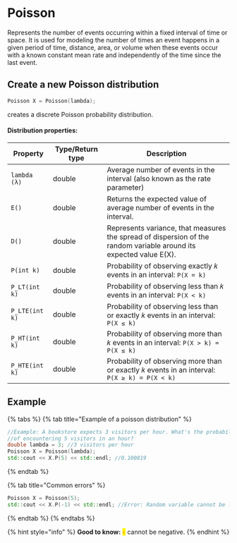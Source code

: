 # Poisson

Represents the number of events occurring within a fixed interval of time or space. It is used for modeling the number of times an event happens in a given period of time, distance, area, or volume when these events occur with a known constant mean rate and independently of the time since the last event.

## Create a new Poisson distribution

```cpp
Poisson X = Poisson(lambda); 
```

creates a discrete Poisson probability distribution.&#x20;

#### Distribution properties:

<table data-full-width="true"><thead><tr><th>Property</th><th>Type/Return type</th><th>Description</th></tr></thead><tbody><tr><td><code>lambda (λ)</code></td><td>double</td><td>Average number of events in the interval (also known as the rate parameter)</td></tr><tr><td><code>E()</code></td><td>double</td><td>Returns the expected value of average number of events in the interval. </td></tr><tr><td><code>D()</code></td><td>double</td><td>Represents variance, that measures the spread of dispersion of the random variable around its expected value E(X).</td></tr><tr><td><code>P(int k)</code></td><td>double</td><td>Probability of observing exactly 𝑘 events in an interval: <code>P(X = k)</code></td></tr><tr><td><code>P_LT(int k)</code></td><td>double</td><td>Probability of observing less than 𝑘 events in an interval: <code>P(X &#x3C; k)</code></td></tr><tr><td><code>P_LTE(int k)</code></td><td>double</td><td>Probability of observing less than or exactly 𝑘 events in an interval: <code>P(X ≤ k)</code></td></tr><tr><td><code>P_HT(int k)</code></td><td>double</td><td>Probability of observing more than 𝑘 events in an interval: <code>P(X > k) = P(X ≤ k)</code></td></tr><tr><td><code>P_HTE(int k)</code></td><td>double</td><td>Probability of observing more than or exactly 𝑘 events in an interval: <code>P(X ≥ k) = P(X &#x3C; k)</code></td></tr></tbody></table>

## Example

{% tabs %}
{% tab title="Example of a poisson distribution" %}
```cpp
//Example: A bookstore expects 3 visitors per hour. What's the probability 
//of encountering 5 visitors in an hour?
double lambda = 3; //3 visitors per hour
Poisson X = Poisson(lambda);
std::cout << X.P(5) << std::endl; //0.100819
```
{% endtab %}

{% tab title="Common errors" %}
```cpp
Poisson X = Poisson(5); 
std::cout << X.P(-1) << std::endl; //Error: Random variable cannot be less than 0.  
```
{% endtab %}
{% endtabs %}

{% hint style="info" %}
**Good to know:** _<mark style="color:orange;">`k`</mark>_ cannot be negative.&#x20;
{% endhint %}
